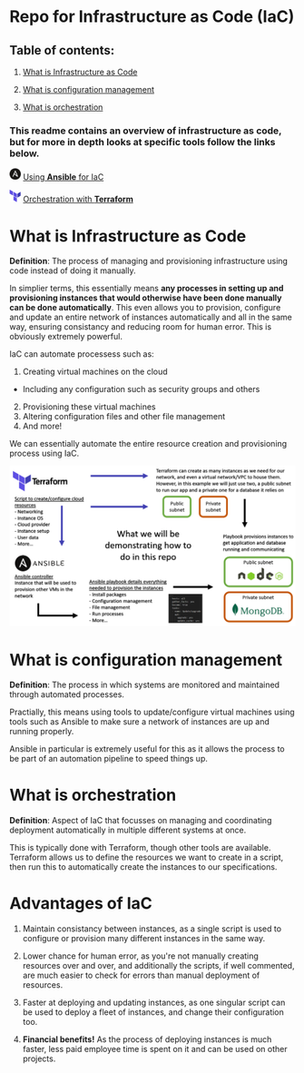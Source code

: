 ﻿# Repo for Infrastructure as Code (IaC)

## Table of contents:

1. [What is Infrastructure as Code](#what-is-infrastructure-as-code)

2. [What is configuration management](#what-is-configuration-management)

3. [What is orchestration](#what-is-orchestration)

### This readme contains an overview of infrastructure as code, but for more in depth looks at specific tools follow the links below.

<img src="images/image.png" alt="image.png" width="20"/> [Using **Ansible** for IaC](Ansible/ansible.md)

<img src="images/image-1.png" alt="image-1.png" width="20"/> [Orchestration with **Terraform**](Terraform/terraform.md)

# What is Infrastructure as Code

**Definition**: The process of managing and provisioning infrastructure using code instead of doing it manually.

In simplier terms, this essentially means **any processes in setting up and provisioning instances that would otherwise have been done manually can be done automatically**. This even allows you to provision, configure and update an entire network of instances automatically and all in the same way, ensuring consistancy and reducing room for human error. This is obviously extremely powerful.

IaC can automate processess such as:
1. Creating virtual machines on the cloud
- Including any configuration such as security groups and others
2. Provisioning these virtual machines
3. Altering configuration files and other file management
4. And more!

We can essentially automate the entire resource creation and provisioning process using IaC.

![Alt text](images/diagram1.png)

# What is configuration management

**Definition**: The process in which systems are monitored and maintained through automated processes.

Practially, this means using tools to update/configure virtual machines using tools such as Ansible to make sure a network of instances are up and running properly.

Ansible in particular is extremely useful for this as it allows the process to be part of an automation pipeline to speed things up.

# What is orchestration

**Definition**: Aspect of IaC that focusses on managing and coordinating deployment automatically in multiple different systems at once. 

This is typically done with Terraform, though other tools are available. Terraform allows us to define the resources we want to create in a script, then run this to automatically create the instances to our specifications.

# Advantages of IaC

1. Maintain consistancy between instances, as a single script is used to configure or provision many different instances in the same way.

2. Lower chance for human error, as you're not manually creating resources over and over, and additionally the scripts, if well commented, are much easier to check for errors than manual deployment of resources.

3. Faster at deploying and updating instances, as one singular script can be used to deploy a fleet of instances, and change their configuration too.

4. **Financial benefits!** As the process of deploying instances is much faster, less paid employee time is spent on it and can be used on other projects.